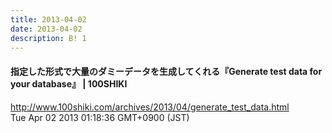 ```yaml
---
title: 2013-04-02
date: 2013-04-02
description: B! 1
---
```


#### 指定した形式で大量のダミーデータを生成してくれる『Generate test data for your database』 | 100SHIKI
http://www.100shiki.com/archives/2013/04/generate_test_data.html<br>
Tue Apr 02 2013 01:18:36 GMT+0900 (JST)<br>


